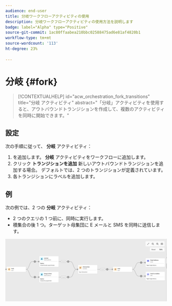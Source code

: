 ```yaml
---
audience: end-user
title: 分岐ワークフローアクティビティの使用
description: 分岐ワークフローアクティビティの使用方法を説明します
badge: label="Alpha" type="Positive"
source-git-commit: 1ac80ffaabea210bbc02588475ad6e81af4820b1
workflow-type: tm+mt
source-wordcount: '113'
ht-degree: 23%

---
```



# 分岐 {#fork}

>[!CONTEXTUALHELP]
>id="acw_orchestration_fork_transitions"
>title="分岐 アクティビティ"
>abstract="「分岐」アクティビティを使用すると、アウトバウンドトランジションを作成して、複数のアクティビティを同時に開始できます。"

## 設定

次の手順に従って、 **分岐** アクティビティ：

1. を追加します。 **分岐** アクティビティをワークフローに追加します。
1. クリック **トランジションを追加** 新しいアウトバウンドトランジションを追加する場合。 デフォルトでは、2 つのトランジションが定義されています。
1. 各トランジションにラベルを追加します。

## 例

次の例では、2 つの **分岐** アクティビティ：

* 2 つのクエリの 1 つ前に、同時に実行します。
* 積集合の後 1 つ。ターゲット母集団に E メールと SMS を同時に送信します。

![](../assets/workflow-fork-example.png)

